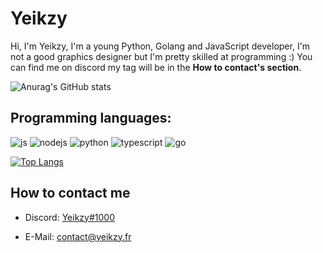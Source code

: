 # Yeikzy
Hi, I'm Yeikzy, I'm a young Python, Golang and JavaScript developer, I'm not a good graphics designer but I'm pretty skilled at programming :) You can find me on discord my tag will be in the **How to contact's section**.

![Anurag's GitHub stats](https://github-readme-stats.vercel.app/api?username=yeikzy&show_icons=true&theme=tokyonight)


## Programming languages:
<p>
  <img alt="js" src="https://img.shields.io/badge/-Javascript-FFEE00?style=flat-square&logo=javascript&logoColor=black" />
  <img alt="nodejs" src="https://img.shields.io/badge/-NodeJS-43853D?style=flat-square&logo=Node.js&logoColor=white" />
  <img alt="python" src="https://img.shields.io/badge/-Python-3771a2?style=flat-square&logo=python&logoColor=white" />
  <img alt="typescript" src="https://img.shields.io/badge/-TypeScript-3178c6?style=flat-square&logo=typescript&logoColor=white" />
  <img alt="go" src="https://img.shields.io/badge/-Golang-2dbcaf?style=flat-square&logo=go&logoColor=white" />
</p>

[![Top Langs](https://github-readme-stats.vercel.app/api/top-langs/?username=yeikzy&show_icons=true&theme=tokyonight&layout=compact)](https://github.com/yeikzy/github-readme-stats)


## How to contact me
- Discord: [Yeikzy#1000](https://discord.gg/W7cY7FH)

- E-Mail: contact@yeikzy.fr
